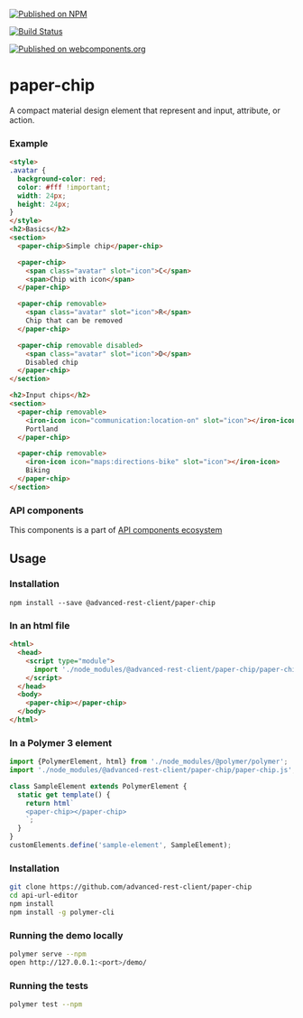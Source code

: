 [![Published on NPM](https://img.shields.io/npm/v/@advanced-rest-client/paper-chip.svg)](https://www.npmjs.com/package/@advanced-rest-client/paper-chip)

[![Build Status](https://travis-ci.org/advanced-rest-client/paper-chip.svg?branch=stage)](https://travis-ci.org/advanced-rest-client/paper-chip)

[![Published on webcomponents.org](https://img.shields.io/badge/webcomponents.org-published-blue.svg)](https://www.webcomponents.org/element/advanced-rest-client/paper-chip)

# paper-chip

A compact material design element that represent and input, attribute, or action.

### Example

```html
<style>
.avatar {
  background-color: red;
  color: #fff !important;
  width: 24px;
  height: 24px;
}
</style>
<h2>Basics</h2>
<section>
  <paper-chip>Simple chip</paper-chip>

  <paper-chip>
    <span class="avatar" slot="icon">C</span>
    <span>Chip with icon</span>
  </paper-chip>

  <paper-chip removable>
    <span class="avatar" slot="icon">R</span>
    Chip that can be removed
  </paper-chip>

  <paper-chip removable disabled>
    <span class="avatar" slot="icon">D</span>
    Disabled chip
  </paper-chip>
</section>

<h2>Input chips</h2>
<section>
  <paper-chip removable>
    <iron-icon icon="communication:location-on" slot="icon"></iron-icon>
    Portland
  </paper-chip>

  <paper-chip removable>
    <iron-icon icon="maps:directions-bike" slot="icon"></iron-icon>
    Biking
  </paper-chip>
</section>
```

### API components

This components is a part of [API components ecosystem](https://elements.advancedrestclient.com/)

## Usage

### Installation
```
npm install --save @advanced-rest-client/paper-chip
```

### In an html file

```html
<html>
  <head>
    <script type="module">
      import './node_modules/@advanced-rest-client/paper-chip/paper-chip.js';
    </script>
  </head>
  <body>
    <paper-chip></paper-chip>
  </body>
</html>
```

### In a Polymer 3 element

```js
import {PolymerElement, html} from './node_modules/@polymer/polymer';
import './node_modules/@advanced-rest-client/paper-chip/paper-chip.js';

class SampleElement extends PolymerElement {
  static get template() {
    return html`
    <paper-chip></paper-chip>
    `;
  }
}
customElements.define('sample-element', SampleElement);
```

### Installation

```sh
git clone https://github.com/advanced-rest-client/paper-chip
cd api-url-editor
npm install
npm install -g polymer-cli
```

### Running the demo locally

```sh
polymer serve --npm
open http://127.0.0.1:<port>/demo/
```

### Running the tests
```sh
polymer test --npm
```
